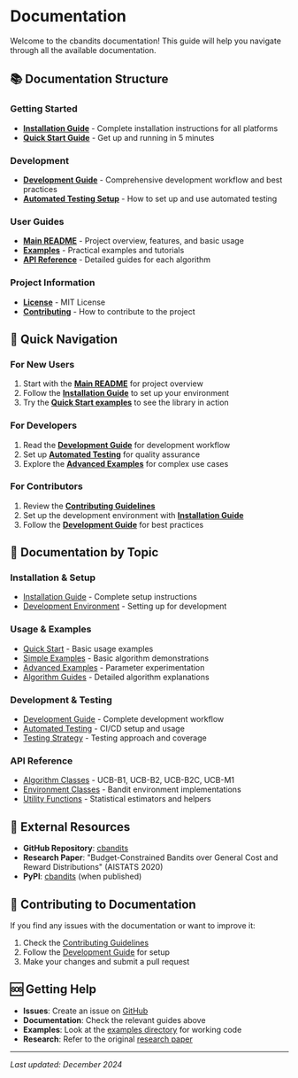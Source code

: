 # Documentation

Welcome to the cbandits documentation! This guide will help you navigate through all the available documentation.

## 📚 Documentation Structure

### Getting Started
- **[Installation Guide](installation.md)** - Complete installation instructions for all platforms
- **[Quick Start Guide](../README.md#quick-start)** - Get up and running in 5 minutes

### Development
- **[Development Guide](development.md)** - Comprehensive development workflow and best practices
- **[Automated Testing Setup](automated-testing.md)** - How to set up and use automated testing

### User Guides
- **[Main README](../README.md)** - Project overview, features, and basic usage
- **[Examples](../examples/README.md)** - Practical examples and tutorials
- **[API Reference](../examples/guides/)** - Detailed guides for each algorithm

### Project Information
- **[License](../LICENSE)** - MIT License
- **[Contributing](../README.md#contributing)** - How to contribute to the project

## 🚀 Quick Navigation

### For New Users
1. Start with the **[Main README](../README.md)** for project overview
2. Follow the **[Installation Guide](installation.md)** to set up your environment
3. Try the **[Quick Start examples](../examples/simple_examples/)** to see the library in action

### For Developers
1. Read the **[Development Guide](development.md)** for development workflow
2. Set up **[Automated Testing](automated-testing.md)** for quality assurance
3. Explore the **[Advanced Examples](../examples/advanced_examples/)** for complex use cases

### For Contributors
1. Review the **[Contributing Guidelines](../README.md#contributing)**
2. Set up the development environment with **[Installation Guide](installation.md)**
3. Follow the **[Development Guide](development.md)** for best practices

## 📖 Documentation by Topic

### Installation & Setup
- [Installation Guide](installation.md) - Complete setup instructions
- [Development Environment](development.md#quick-start) - Setting up for development

### Usage & Examples
- [Quick Start](../README.md#quick-start) - Basic usage examples
- [Simple Examples](../examples/simple_examples/) - Basic algorithm demonstrations
- [Advanced Examples](../examples/advanced_examples/) - Parameter experimentation
- [Algorithm Guides](../examples/guides/) - Detailed algorithm explanations

### Development & Testing
- [Development Guide](development.md) - Complete development workflow
- [Automated Testing](automated-testing.md) - CI/CD setup and usage
- [Testing Strategy](development.md#testing-strategy) - Testing approach and coverage

### API Reference
- [Algorithm Classes](../src/cbandits/algorithms/) - UCB-B1, UCB-B2, UCB-B2C, UCB-M1
- [Environment Classes](../src/cbandits/environments/) - Bandit environment implementations
- [Utility Functions](../src/cbandits/utils/) - Statistical estimators and helpers

## 🔗 External Resources

- **GitHub Repository**: [cbandits](https://github.com/dimassores/cbandits)
- **Research Paper**: "Budget-Constrained Bandits over General Cost and Reward Distributions" (AISTATS 2020)
- **PyPI**: [cbandits](https://pypi.org/project/cbandits/) (when published)

## 📝 Contributing to Documentation

If you find any issues with the documentation or want to improve it:

1. Check the [Contributing Guidelines](../README.md#contributing)
2. Follow the [Development Guide](development.md) for setup
3. Make your changes and submit a pull request

## 🆘 Getting Help

- **Issues**: Create an issue on [GitHub](https://github.com/dimassores/cbandits/issues)
- **Documentation**: Check the relevant guides above
- **Examples**: Look at the [examples directory](../examples/) for working code
- **Research**: Refer to the original [research paper](../README.md#reference)

---

*Last updated: December 2024* 